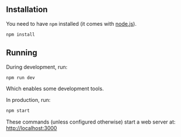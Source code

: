 ## Installation

You need to have `npm` installed (it comes with [node.js](https://nodejs.org/)).

```sh
npm install
```


## Running

During development, run:

```sh
npm run dev
```

Which enables some development tools.

In production, run:

```sh
npm start
```

These commands (unless configured otherwise) start a web server at: [http://localhost:3000](http://localhost:3000)
